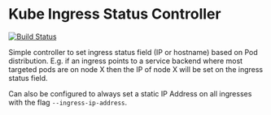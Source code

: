# Kube Ingress Status Controller
[![Build Status](https://travis-ci.org/mikkeloscar/kube-ingress-status-controller.svg?branch=master)](https://travis-ci.org/mikkeloscar/kube-ingress-status-controller)

Simple controller to set ingress status field (IP or hostname) based on Pod
distribution. E.g. if an ingress points to a service backend where most
targeted pods are on node X then the IP of node X will be set on the ingress
status field.

Can also be configured to always set a static IP Address on all ingresses with
the flag `--ingress-ip-address`.
